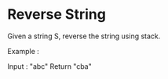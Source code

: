 # Reverse String
Given a string S, reverse the string using stack.

Example :

Input : "abc"
Return "cba"
